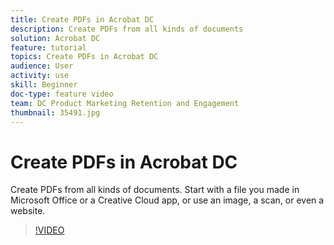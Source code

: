 ```yaml
---
title: Create PDFs in Acrobat DC
description: Create PDFs from all kinds of documents
solution: Acrobat DC
feature: tutorial
topics: Create PDFs in Acrobat DC
audience: User
activity: use
skill: Beginner
doc-type: feature video
team: DC Product Marketing Retention and Engagement
thumbnail: 35491.jpg
---
```


# Create PDFs in Acrobat DC

Create PDFs from all kinds of documents. Start with a file you made in Microsoft Office or a Creative Cloud app, or use an image, a scan, or even a website.

>[!VIDEO](https://video.tv.adobe.com/v/35491?hidetitle=true)
